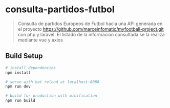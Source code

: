 # consulta-partidos-futbol

> Consulta de partidos Europeos de Futbol hacia una API generada en el proyecto https://github.com/marceinfomatic/myfootball-project.git con php y laravel.
> El listado de la informacion consultada se la realiza mediante vue y axios

## Build Setup

``` bash
# install dependencies
npm install

# serve with hot reload at localhost:8080
npm run dev

# build for production with minification
npm run build
```

